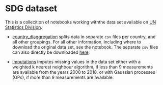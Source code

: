 # SDG dataset

This is a collecition of notebooks working withthe data set available on [UN Statistics Division](https://unstats.un.org/sdgs/indicators/database/).

- [country_diaggregation](https://github.com/felix-laumann/SDG-dataset/blob/master/country_diaggregation.ipynb) splits data in separate `csv` files per country, and all other groupings. For all other information, including where to download the original data set, see the notebook. The separate `csv` files can also directly be downloaded [here](https://www.dropbox.com/sh/z54b8kgb7awpk56/AADGRnBd3ZH7unFwC9PnB8xaa?dl=0).

- [imputations](https://github.com/felix-laumann/SDG-dataset/blob/master/imputations.ipynb) imputes missing values in the data set either with a weighted k nearest neighbour algorithm, if less than 9 measurements are available from the years 2000 to 2018, or with Gaussian processes (GPs), if more than 9 measurements are available.
